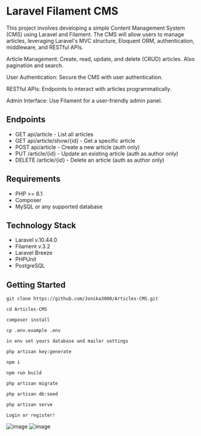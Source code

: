 # Laravel Filament CMS

This project involves developing a simple Content Management System (CMS) using Laravel and Filament. The CMS will allow users to manage articles, leveraging Laravel's MVC structure, Eloquent ORM, authentication, middleware, and RESTful APIs.

Article Management: Create, read, update, and delete (CRUD) articles. Also pagination and search.

User Authentication: Secure the CMS with user authentication.

RESTful APIs: Endpoints to interact with articles programmatically.

Admin Interface: Use Filament for a user-friendly admin panel.

## Endpoints

* GET api/article - List all articles
* GET api/article/show/{id} - Get a specific article
* POST api/article - Create a new article (auth only)
* PUT /article/{id} - Update an existing article (auth as author only)
* DELETE /article/{id} - Delete an article (auth as author only)

## Requirements

* PHP >= 8.1
* Composer
* MySQL or any supported database

## Technology Stack

* Laravel v.10.44.0
* Filament v.3.2
* Laravel Breeze
* PHPUnit
* PostgreSQL

## Getting Started

```
git clone https://github.com/Jonika3000/Articles-CMS.git
```
```
cd Articles-CMS
```
```
composer install
```
```
cp .env.example .env
```
```
in env set yours database and mailer settings
```
```
php artisan key:generate
```
```
npm i
```
```
npm run build
```
```
php artisan migrate
```
```
php artisan db:seed
```
```
php artisan serve
```
```
Login or register!
```

![image](https://github.com/user-attachments/assets/40ac8738-9742-4b77-86bd-25ca46c162b3)
![image](https://github.com/user-attachments/assets/56e63dc4-9239-457e-a1cb-a17b62d0edb8)

